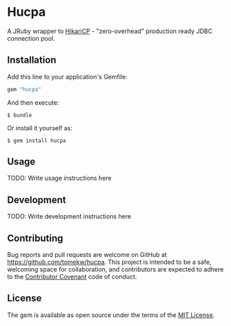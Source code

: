 # Hucpa

A JRuby wrapper to [HikariCP](https://github.com/brettwooldridge/HikariCP) - "zero-overhead" production ready JDBC connection pool.

## Installation

Add this line to your application's Gemfile:

```ruby
gem "hucpa"
```

And then execute:

    $ bundle

Or install it yourself as:

    $ gem install hucpa

## Usage

TODO: Write usage instructions here

## Development

TODO: Write development instructions here

## Contributing

Bug reports and pull requests are welcome on GitHub at https://github.com/tomekw/hucpa. This project is intended to be a safe, welcoming space for collaboration, and contributors are expected to adhere to the [Contributor Covenant](http://contributor-covenant.org) code of conduct.

## License

The gem is available as open source under the terms of the [MIT License](http://opensource.org/licenses/MIT).
